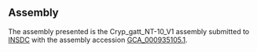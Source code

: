 

Assembly
--------

The assembly presented is the Cryp\_gatt\_NT-10\_V1 assembly submitted
to [INSDC](http://www.insdc.org) with the assembly accession
[GCA\_000935105.1](http://www.ebi.ac.uk/ena/data/view/GCA_000935105.1).
